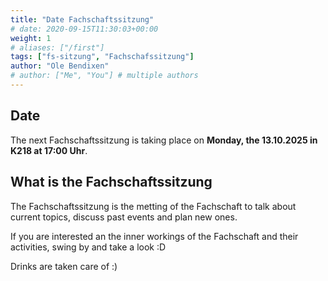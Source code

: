 ```yaml
---
title: "Date Fachschaftssitzung"
# date: 2020-09-15T11:30:03+00:00
weight: 1
# aliases: ["/first"]
tags: ["fs-sitzung", "Fachschafssitzung"]
author: "Ole Bendixen"
# author: ["Me", "You"] # multiple authors
---
```


## Date

The next Fachschaftssitzung is taking place on **Monday, the 13.10.2025 in K218 at 17:00 Uhr**.

## What is the Fachschaftssitzung

The Fachschaftssitzung is the metting of the Fachschaft to talk about current topics, discuss past events and plan new ones.

If you are interested an the inner workings of the Fachschaft and their activities, swing by and take a look :D

Drinks are taken care of :)
